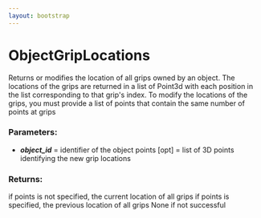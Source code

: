 ```yaml
---
layout: bootstrap
---
```


# ObjectGripLocations

Returns or modifies the location of all grips owned by an object. The
        locations of the grips are returned in a list of Point3d with each position
        in the list corresponding to that grip's index. To modify the locations of
        the grips, you must provide a list of points that contain the same number
        of points at grips
          

### Parameters:

- ***object_id*** = identifier of the object
points [opt] = list of 3D points identifying the new grip locations
        

### Returns:


if points is not specified, the current location of all grips
if points is specified, the previous location of all grips
None if not successful
        


